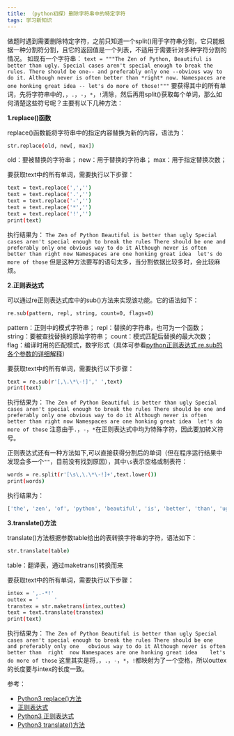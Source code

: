 ```yaml
---
title: （python初探）删除字符串中的特定字符
tags: 学习新知识
---
```

做题时遇到需要删除特定字符，之前只知道一个split()用于字符串分割，它只能根据一种分割符分割，且它的返回值是一个列表，不适用于需要针对多种字符分割的情况。
如现有一个字符串：
`
text = """The Zen of Python,
Beautiful is better than ugly.
Special cases aren't special enough to break the rules.
There should be one-- and preferably only one --obvious way to do it.
Although never is often better than *right* now.
Namespaces are one honking great idea -- let's do more of those!"""
`
要获得其中的所有单词，先将字符串中的`,`，`.`，`-`，`*`，`!`清除，然后再用split()获取每个单词，那么如何清楚这些符号呢？主要有以下几种方法：

**1.replace()函数**

replace()函数能将字符串中的指定内容替换为新的内容，语法为：
```bash
str.replace(old, new[, max])
```
old：要被替换的字符串；
new：用于替换的字符串；
max：用于指定替换次数；

要获取text中的所有单词，需要执行以下步骤：
```bash
text = text.replace(',','')
text = text.replace('.','')
text = text.replace('-','')
text = text.replace('*','')
text = text.replace('!','')
print(text)
```
执行结果为：
`
The Zen of Python
Beautiful is better than ugly
Special cases aren't special enough to break the rules
There should be one and preferably only one obvious way to do it
Although never is often better than right now
Namespaces are one honking great idea  let's do more of those
`
但是这种方法要写的语句太多，当分割依据比较多时，会比较麻烦。

**2.正则表达式**

可以通过re正则表达式库中的sub()方法来实现该功能。它的语法如下：
```bash
re.sub(pattern, repl, string, count=0, flags=0)
```
pattern：正则中的模式字符串；
repl：替换的字符串，也可为一个函数；
string：要被查找替换的原始字符串；
count：模式匹配后替换的最大次数；
flag：编译时用的匹配模式，数字形式（具体可参看[python正则表达式 re.sub的各个参数的详细解释](https://linxinfa.blog.csdn.net/article/details/93617615?utm_medium=distribute.pc_relevant_t0.none-task-blog-2%7Edefault%7EBlogCommendFromMachineLearnPai2%7Edefault-1.control&dist_request_id=1332048.9885.16194226968876431&depth_1-utm_source=distribute.pc_relevant_t0.none-task-blog-2%7Edefault%7EBlogCommendFromMachineLearnPai2%7Edefault-1.control)）

要获取text中的所有单词，需要执行以下步骤：
```bash
text = re.sub(r'[,\.\*\-!]',' ',text)
print(text)
```
执行结果为：
`
The Zen of Python
Beautiful is better than ugly
Special cases aren't special enough to break the rules
There should be one and preferably only one obvious way to do it
Although never is often better than right now
Namespaces are one honking great idea  let's do more of those
`
注意由于`.`，`-`，`*`在正则表达式中均为特殊字符，因此要加转义符号。

正则表达式还有一种方法如下,可以直接获得分割后的单词（但在程序运行结果中发现会多一个`""`，目前没有找到原因），其中`\s`表示空格或制表符：
```bash
words = re.split(r'[\s\,\.\*\-!]+',text.lower())
print(words)
```
执行结果为：
```bash
['the', 'zen', 'of', 'python', 'beautiful', 'is', 'better', 'than', 'ugly', 'special', 'cases', "aren't", 'special', 'enough', 'to', 'break', 'the', 'rules', 'there', 'should', 'be', 'one', 'and', 'preferably', 'only', 'one', 'obvious', 'way', 'to', 'do', 'it', 'although', 'never', 'is', 'often', 'better', 'than', 'right', 'now', 'namespaces', 'are', 'one', 'honking', 'great', 'idea', "let's", 'do', 'more', 'of', 'those', '']
```

**3.translate()方法**

translate()方法根据参数table给出的表转换字符串的字符，语法如下：
```bash
str.translate(table)
```
table：翻译表，通过maketrans()转换而来

要获取text中的所有单词，需要执行以下步骤：
```bash
intex = ',.-*!'
outtex = '     '
transtex = str.maketrans(intex,outtex)
text = text.translate(transtex)
print(text)
```
执行结果为：
`
The Zen of Python
Beautiful is better than ugly
Special cases aren't special enough to break the rules
There should be one   and preferably only one   obvious way to do it
Although never is often better than  right  now
Namespaces are one honking great idea    let's do more of those
`
这里其实是将`,`，`.`，`-`，`*`，`!`都映射为了一个空格，所以outtex的长度要与intex的长度一致。

参考：
- [Python3 replace()方法](https://www.runoob.com/python/att-string-replace.html)
- [正则表达式](https://www.liaoxuefeng.com/wiki/1016959663602400/1017639890281664)
- [Python3 正则表达式](https://www.runoob.com/python3/python3-reg-expressions.html)
- [Python3 translate()方法](https://www.runoob.com/python3/python3-string-translate.html)
